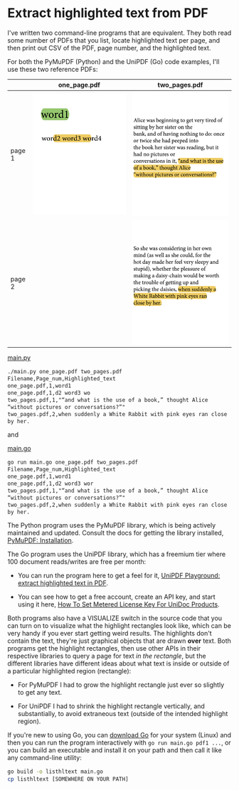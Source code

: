 # Extract highlighted text from PDF

<!-- _Full disclosure: I being paid as a consultant by UniDOC/UniPDF to answer this question and spread good will towards PDFs, Go, and UniPDF._ -->

I've written two command-line programs that are equivalent. They both read some number of PDFs that you list, locate highlighted text per page, and then print out CSV of the PDF, page number, and the highlighted text.

For both the PyMuPDF (Python) and the UniPDF (Go) code examples, I'll use these two reference PDFs:

|        | one_page.pdf                                    | two_pages.pdf                                            |
| ------ | ----------------------------------------------- | -------------------------------------------------------- |
| page 1 | ![one_page.pdf page one](./static/one_page.png) | ![two_pages.pdf page one](./static/two_pages_page_1.png) |
| page 2 |                                                 | ![two_pages.pdf page two](./static/two_pages_page_2.png) |

[main.py](./main.py)

```none
./main.py one_page.pdf two_pages.pdf 
Filename,Page_num,Highlighted_text
one_page.pdf,1,word1
one_page.pdf,1,d2 word3 wo
two_pages.pdf,1,"“and what is the use of a book,” thought Alice “without pictures or conversations?”"
two_pages.pdf,2,when suddenly a White Rabbit with pink eyes ran close by her.
```

and

[main.go](./main.go)

```none
go run main.go one_page.pdf two_pages.pdf 
Filename,Page_num,Highlighted_text
one_page.pdf,1,word1
one_page.pdf,1,d2 word3 wor
two_pages.pdf,1,"“and what is the use of a book,” thought Alice “without pictures or conversations?”"
two_pages.pdf,2,when suddenly a White Rabbit with pink eyes ran close by her.
```

The Python program uses the PyMuPDF library, which is being actively maintained and updated. Consult the docs for getting the library installed, [PyMuPDF: Installation](https://pymupdf.readthedocs.io/en/latest/installation.html).

The Go program uses the UniPDF library, which has a freemium tier where 100 document reads/writes are free per month:

- You can run the program here to get a feel for it, [UniPDF Playground: extract highlighted text in PDF](https://play.unidoc.io/p/c7d7e7f44265f889).  

- You can see how to get a free account, create an API key, and start using it here, [How To Set Metered License Key For UniDoc Products](https://www.youtube.com/watch?v=vzazZH55te4).

Both programs also have a VISUALIZE switch in the source code that you can turn on to visualize what the highlight rectangles look like, which can be very handy if you ever start getting weird results. The highlights don't contain the text, they're just graphical objects that are drawn **over** text. Both programs get the highlight rectangles, then use other APIs in their respective libraries to query a page for text _in the rectangle_, but the different libraries have different ideas about what text is inside or outside of a particular highlighted region (rectangle):

- For PyMuPDF I had to grow the highlight rectangle just ever so slightly to get any text.

- For UniPDF I had to shrink the highlight rectangle vertically, and substantially, to avoid extraneous text (outside of the intended highlight region).


If you're new to using Go, you can [download Go](https://go.dev/dl/) for your system (Linux) and then you can run the program interactively with `go run main.go pdf1 ...`, or you can build an executable and install it on your path and then call it like any command-line utility:

```sh
go build -o listhltext main.go
cp listhltext [SOMEWHERE ON YOUR PATH]
```
